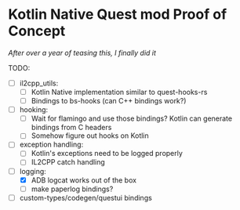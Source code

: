 # Kotlin Native Quest mod Proof of Concept 
_After over a year of teasing this, I finally did it_

TODO: 

- [ ] il2cpp_utils:
  - [ ] Kotlin Native implementation similar to quest-hooks-rs
  - [ ] Bindings to bs-hooks (can C++ bindings work?)
- [ ] hooking:
  - [ ] Wait for flamingo and use those bindings? Kotlin can generate bindings from C headers
  - [ ] Somehow figure out hooks on Kotlin
- [ ] exception handling:
  - [ ] Kotlin's exceptions need to be logged properly
  - [ ] IL2CPP catch handling
- [ ] logging:
  - [x] ADB logcat works out of the box
  - [ ] make paperlog bindings?
- [ ] custom-types/codegen/questui bindings